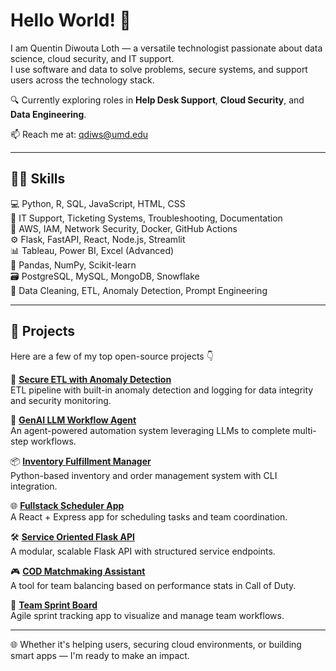 # Hello World! 👋  
I am Quentin Diwouta Loth — a versatile technologist passionate about data science, cloud security, and IT support.  
I use software and data to solve problems, secure systems, and support users across the technology stack.

🔍 Currently exploring roles in **Help Desk Support**, **Cloud Security**, and **Data Engineering**.

📫 Reach me at: qdiws@umd.edu

---

## 👨‍💻 Skills  
💻 Python, R, SQL, JavaScript, HTML, CSS  
🔧 IT Support, Ticketing Systems, Troubleshooting, Documentation  
🔐 AWS, IAM, Network Security, Docker, GitHub Actions  
⚙️ Flask, FastAPI, React, Node.js, Streamlit  
📊 Tableau, Power BI, Excel (Advanced)  
🧱 Pandas, NumPy, Scikit-learn  
🗃️ PostgreSQL, MySQL, MongoDB, Snowflake  
🧠 Data Cleaning, ETL, Anomaly Detection, Prompt Engineering  

---

## 🧠 Projects  
Here are a few of my top open-source projects 👇

🔐 **[Secure ETL with Anomaly Detection](https://github.com/qdiws/Secure-ETL-with-Anomaly-Detection)**  
ETL pipeline with built-in anomaly detection and logging for data integrity and security monitoring.

🧠 **[GenAI LLM Workflow Agent](https://github.com/qdiws/GenAI_LLM_Workflow_Agent)**  
An agent-powered automation system leveraging LLMs to complete multi-step workflows.

📦 **[Inventory Fulfillment Manager](https://github.com/qdiws/Inventory-Fulfillment-Manager)**  
Python-based inventory and order management system with CLI integration.

🌐 **[Fullstack Scheduler App](https://github.com/qdiws/Fullstack-Scheduler-App)**  
A React + Express app for scheduling tasks and team coordination.

🛠️ **[Service Oriented Flask API](https://github.com/qdiws/Service_Oriented_Flask_API)**  
A modular, scalable Flask API with structured service endpoints.

🎮 **[COD Matchmaking Assistant](https://github.com/qdiws/COD-Matchmaking-Assistant)**  
A tool for team balancing based on performance stats in Call of Duty.

🧩 **[Team Sprint Board](https://github.com/qdiws/-Team-Sprint-Board)**  
Agile sprint tracking app to visualize and manage team workflows.

---

🌐 Whether it's helping users, securing cloud environments, or building smart apps — I'm ready to make an impact.
